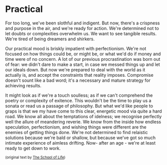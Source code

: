 # Practical

For too long, we've been slothful and indigent. But now, there's 
a crispness and purpose in the air, and we're ready for action. 
We're determined not to let doubts or complexities overwhelm 
us. We want to see tangible results. We're tired of being dreamers 
and shirkers.

Our practical mood is briskly impatient with perfectionism. 
We're not focused on how things could be, or might be, or 
what we'd do if money and time were of no concern. A lot of 
our previous procrastination was born out of fear: we didn't 
dare to make a start, in case we messed things up and let our 
ideals down. But now we're prepared to deal with the world as 
it actually is, and accept the constraints that reality imposes. 
Compromise doesn't sount like a bad word; it's a necessary and 
mature strategy for achieving results.

It might look as if we're a touch soulless; as if we can't
comprehend the poetry or complexity of exitence. This wouldn't 
be the time to play us a sonata or read us a passage of philosophy.
But what we'd like people to graps is that we my have come to 
this clear, energetic mood via quite a hard road. We know all 
about the temptations of idelness; we recognise perfectly well 
the allure of meandering reverie. We know from the inside how 
endless speculation, perfectionism, and wishing things were 
different are the enemies of getting things done. We're not 
determined to find relaistic solutions because we're bald or 
shallow, but because we've got so much intimate experience of 
aimless drifting. Now-  after an age - we're at least ready to get 
down to work.

<sub>(original text by [The School of Life](https://www.theschooloflife.com/))</sub>
